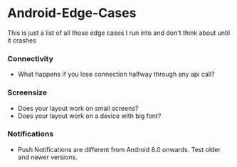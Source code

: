# Android-Edge-Cases
This is just a list of all those edge cases I run into and don't think about until it crashes


### Connectivity
- What happens if you lose connection halfway through any api call?

### Screensize
- Does your layout work on small screens?
- Does your layout work on a device with big font?

### Notifications
- Push Notifications are different from Android 8.0 onwards. Test older and newer versions.


